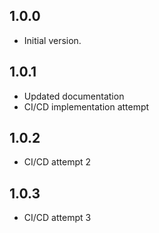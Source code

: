 ## 1.0.0

- Initial version.

## 1.0.1

- Updated documentation
- CI/CD implementation attempt

## 1.0.2

- CI/CD attempt 2

## 1.0.3

- CI/CD attempt 3
